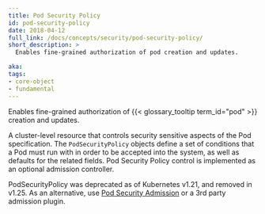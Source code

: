```yaml
---
title: Pod Security Policy
id: pod-security-policy
date: 2018-04-12
full_link: /docs/concepts/security/pod-security-policy/
short_description: >
  Enables fine-grained authorization of pod creation and updates.

aka: 
tags:
- core-object
- fundamental
---
```

 Enables fine-grained authorization of {{< glossary_tooltip term_id="pod" >}} creation and updates.

<!--more--> 

A cluster-level resource that controls security sensitive aspects of the Pod specification. The `PodSecurityPolicy` objects define a set of conditions that a Pod must run with in order to be accepted into the system, as well as defaults for the related fields. Pod Security Policy control is implemented as an optional admission controller.

PodSecurityPolicy was deprecated as of Kubernetes v1.21, and removed in v1.25.
As an alternative, use [Pod Security Admission](/docs/concepts/security/pod-security-admission/) or a 3rd party admission plugin.
